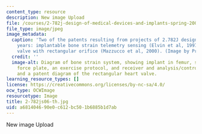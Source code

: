 ```yaml
---
content_type: resource
description: New image Upload
file: /courses/2-782j-design-of-medical-devices-and-implants-spring-2006/a681404690e0c612bc501b6885b1d7ab_2-782js06-th.jpg
file_type: image/jpeg
image_metadata:
  caption: 'Two of the patents resulting from projects of 2.782J design teams in prior
    years: implantable bone strain telemetry sensing (Elvin et al, 1997) and a heart
    valve with rectangular orifice (Mazzucco et al, 2000). (Image by Prof. Myron Spector.)'
  credit: ''
  image-alt: Diagram of bone strain system, showing implant in femur, standing on
    force plate, an exercise protocol, and receiver and analysis/control modules;
    and a patent diagram of the rectangular heart valve.
learning_resource_types: []
license: https://creativecommons.org/licenses/by-nc-sa/4.0/
ocw_type: OCWImage
resourcetype: Image
title: 2-782js06-th.jpg
uid: a6814046-90e0-c612-bc50-1b6885b1d7ab
---
```

New image Upload